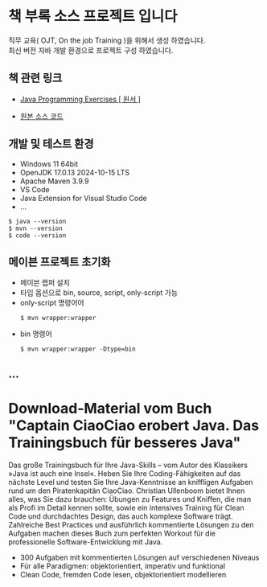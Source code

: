# 책 부록 소스 프로젝트 입니다

직무 교육( OJT, On the job Training )을 위해서 생성 하였습니다.  
최신 버전 자바 개발 환경으로 프로젝트 구성 하였습니다.  


## 책 관련 링크  

- [Java Programming Exercises [ 원서 ]](https://www.routledge.com/Java-Programming-Exercises-Volume-Two-Java-Standard-Library/Ullenboom/p/book/9781032798011)  

- [원본 소스 코드](https://github.com/ullenboom/captain-ciaociao)  


## 개발 및 테스트 환경

- Windows 11 64bit
- OpenJDK 17.0.13 2024-10-15 LTS
- Apache Maven 3.9.9
- VS Code
- Java Extension for Visual Studio Code
- ...

```
$ java --version
$ mvn --version
$ code --version
```

## 메이븐 프로젝트 초기화

- 메이븐 랩퍼 설치
- 타입 옵션으로 bin, source, script, only-script 가능
- only-script 명령어어
  ```
  $ mvn wrapper:wrapper
  ```
- bin 명령어
  ```
  $ mvn wrapper:wrapper -Dtype=bin
  ```

## ...


# Download-Material vom Buch "Captain CiaoCiao erobert Java. Das Trainingsbuch für besseres Java"

Das große Trainingsbuch für Ihre Java-Skills – vom Autor des Klassikers »Java ist auch eine Insel«. Heben Sie Ihre Coding-Fähigkeiten auf das nächste Level und testen Sie Ihre Java-Kenntnisse an kniffligen Aufgaben rund um den Piratenkapitän CiaoCiao. Christian Ullenboom bietet Ihnen alles, was Sie dazu brauchen: Übungen zu Features und Kniffen, die man als Profi im Detail kennen sollte, sowie ein intensives Training für Clean Code und durchdachtes Design, das auch komplexe Software trägt. Zahlreiche Best Practices und ausführlich kommentierte Lösungen zu den Aufgaben machen dieses Buch zum perfekten Workout für die professionelle Software-Entwicklung mit Java.

* 300 Aufgaben mit kommentierten Lösungen auf verschiedenen Niveaus
* Für alle Paradigmen: objektorientiert, imperativ und funktional
* Clean Code, fremden Code lesen, objektorientiert modellieren
